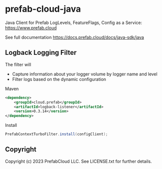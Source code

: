 # prefab-cloud-java
Java Client for Prefab LogLevels, FeatureFlags, Config as a Service: https://www.prefab.cloud

See full documentation https://docs.prefab.cloud/docs/java-sdk/java

## Logback Logging Filter

The filter will 
* Capture information about your logger volume by logger name and level
* Filter logs based on the dynamic configuration


Maven
```xml
<dependency>
    <groupId>cloud.prefab</groupId>
    <artifactId>logback-listener</artifactId>
    <version>0.3.14</version>
</dependency>
```

Install
```java
PrefabContextTurboFilter.install(configClient);
```

## Copyright

Copyright (c) 2023 PrefabCloud LLC. See LICENSE.txt for further details.
